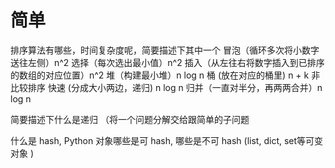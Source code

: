 # 简单

排序算法有哪些，时间复杂度呢，简要描述下其中一个
冒泡（循环多次将小数字送往左侧）n^2
选择（每次选出最小值）n^2
插入（从左往右将数字插入到已排序的数组的对应位置）n^2
堆（构建最小堆）n log n
桶 (放在对应的桶里) n + k 非比较排序
快速 (分成大小两边，递归) n log n
归并（一直对半分，再两两合并）n log n

简要描述下什么是递归
（将一个问题分解交给跟简单的子问题

什么是 hash, Python 对象哪些是可 hash, 哪些是不可 hash (list, dict, set等可变对象  )

